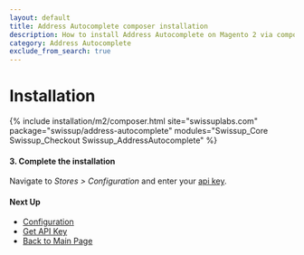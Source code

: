```yaml
---
layout: default
title: Address Autocomplete composer installation
description: How to install Address Autocomplete on Magento 2 via composer
category: Address Autocomplete
exclude_from_search: true
---
```


# Installation

{% include installation/m2/composer.html site="swissuplabs.com" package="swissup/address-autocomplete" modules="Swissup_Core Swissup_Checkout Swissup_AddressAutocomplete" %}

#### 3. Complete the installation

Navigate to _Stores > Configuration_ and enter your [api key](/m2/extensions/address-autocomplete/get-api-key/).

#### Next Up

 -  [Configuration](/m2/extensions/address-autocomplete/configuration/)
 -  [Get API Key](/m2/extensions/address-autocomplete/get-api-key/)
 -  [Back to Main Page](/m2/extensions/address-autocomplete/)
